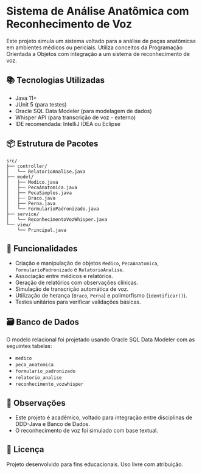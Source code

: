 # Sistema de Análise Anatômica com Reconhecimento de Voz

Este projeto simula um sistema voltado para a análise de peças anatômicas em ambientes médicos ou periciais. Utiliza conceitos da Programação Orientada a Objetos com integração a um sistema de reconhecimento de voz.

## 📚 Tecnologias Utilizadas

- Java 11+
- JUnit 5 (para testes)
- Oracle SQL Data Modeler (para modelagem de dados)
- Whisper API (para transcrição de voz - externo)
- IDE recomendada: IntelliJ IDEA ou Eclipse

## 📦 Estrutura de Pacotes

```
src/
├── controller/
│   └── RelatorioAnalise.java
├── model/
│   ├── Medico.java
│   ├── PecaAnatomica.java
│   ├── PecaSimples.java
│   ├── Braco.java
│   ├── Perna.java
│   └── FormularioPadronizado.java
├── service/
│   └── ReconhecimentoVozWhisper.java
└── view/
    └── Principal.java
```

## 🧠 Funcionalidades

- Criação e manipulação de objetos `Medico`, `PecaAnatomica`, `FormularioPadronizado` e `RelatorioAnalise`.
- Associação entre médicos e relatórios.
- Geração de relatórios com observações clínicas.
- Simulação de transcrição automática de voz.
- Utilização de herança (`Braco`, `Perna`) e polimorfismo (`identificar()`).
- Testes unitários para verificar validações básicas.


## 🗃️ Banco de Dados

O modelo relacional foi projetado usando Oracle SQL Data Modeler com as seguintes tabelas:
- `medico`
- `peca_anatomica`
- `formulario_padronizado`
- `relatorio_analise`
- `reconhecimento_vozwhisper`

## 📌 Observações

- Este projeto é acadêmico, voltado para integração entre disciplinas de DDD-Java e Banco de Dados.
- O reconhecimento de voz foi simulado com base textual.

## 📄 Licença

Projeto desenvolvido para fins educacionais. Uso livre com atribuição.

